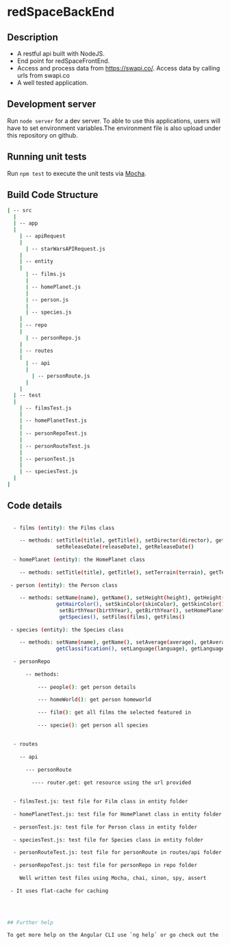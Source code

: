 # redSpaceBackEnd

## Description

 - A restful api built with NodeJS. 
 - End point for redSpaceFrontEnd. 
 - Access and process data from https://swapi.co/. Access data by calling urls from swapi.co
 - A well tested application.

## Development server

Run `node server` for a dev server. To able to use this applications, users will have to set environment variables.The environment file is also upload under this repository on github.


## Running unit tests

Run `npm test` to execute the unit tests via [Mocha](https://github.com/mochajs/mocha).


## Build Code Structure
```bash
| -- src
  |
  | -- app 
  |
    | -- apiRequest
    |
      | -- starWarsAPIRequest.js
    |
    | -- entity
    |
      | -- films.js
      |
      | -- homePlanet.js
      |
      | -- person.js
      |
      | -- species.js
    |
    | -- repo
    |
      | -- personRepo.js
    |
    | -- routes
    |
      | -- api
      |
        | -- personRoute.js
      |
    |
  | -- test 
  |
    | -- filmsTest.js
    |
    | -- homePlanetTest.js
    |
    | -- personRepoTest.js
    | 
    | -- personRouteTest.js
    |
    | -- personTest.js
    |
    | -- speciesTest.js
  |
|
  ```

## Code details
```bash
   
  - films (entity): the Films class
  
    -- methods: setTitle(title), getTitle(), setDirector(director), getDirector(), setProducers(producers), getProducers(), 
                setReleaseDate(releaseDate), getReleaseDate()
                
  - homePlanet (entity): the HomePlanet class
 
    -- methods: setTitle(title), getTitle(), setTerrain(terrain), getTerrain(), setPopulation(population), getPopulation()
 
 - person (entity): the Person class
 
    -- methods: setName(name), getName(), setHeight(height), getHeight(), setMass(mass), getMass(), setHairColor(hairColor),      
                getHairColor(), setSkinColor(skinColor), getSkinColor(), setGender(gender), getGender(),   
                 setBirthYear(birthYear), getBirthYear(), setHomePlanet(homePlanet), getHomePlanet(), setSpecies(species),     
                 getSpecies(), setFilms(films), getFilms()
                 
 - species (entity): the Species class
 
    -- methods: setName(name), getName(), setAverage(average), getAverage(), setClassification(classification), 
                getClassification(), setLanguage(language), getLanguage()
 
  - personRepo
      
      -- methods:
      
          --- people(): get person details
          
          --- homeWorld(): get person homeworld
          
          --- film(): get all films the selected featured in
          
          --- specie(): get person all species
  
  
  - routes
  
    -- api
    
      --- personRoute
      
        ---- router.get: get resource using the url provided
  
  
  - filmsTest.js: test file for Film class in entity folder
  
  - homePlanetTest.js: test file for HomePlanet class in entity folder
  
  - personTest.js: test file for Person class in entity folder
  
  - speciesTest.js: test file for Species class in entity folder
  
  - personRouteTest.js: test file for personRoute in routes/api folder
  
  - personRepoTest.js: test file for personRepo in repo folder      
         
    Well written test files using Mocha, chai, sinon, spy, assert
    
 - It uses flat-cache for caching
    
      
      
      
## Further help

To get more help on the Angular CLI use `ng help` or go check out the [Angular CLI README](https://github.com/angular/angular-cli/blob/master/README.md).

 
